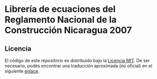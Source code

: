 # Librería de ecuaciones del Reglamento Nacional de la Construcción Nicaragua 2007

## Licencia

El código de este repositorio es distribuido bajo la [Licencia MIT](https://github.com/galeanoea/rnc07/blob/main/LICENSE). De ser necesario, podés encontrar una traducción aproximada (no oficial) en el siguiente [enlace](https://es.wikipedia.org/wiki/Licencia_MIT).
